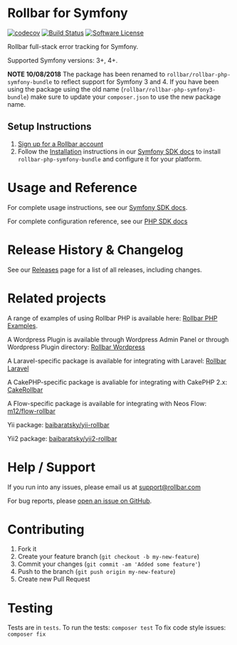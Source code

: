 # Rollbar for Symfony
[![codecov](https://codecov.io/gh/rollbar/rollbar-php-symfony3-bundle/branch/master/graph/badge.svg)](https://codecov.io/gh/rollbar/rollbar-php-symfony3-bundle)
[![Build Status](https://travis-ci.org/rollbar/rollbar-php-symfony3-bundle.svg?branch=master)](https://travis-ci.org/rollbar/rollbar-php-symfony3-bundle)
[![Software License](https://img.shields.io/badge/license-MIT-brightgreen.svg?style=flat-square)](LICENSE)

Rollbar full-stack error tracking for Symfony.

Supported Symfony versions: 3+, 4+.

**NOTE 10/08/2018**
The package has been renamed to `rollbar/rollbar-php-symfony-bundle` to reflect support for Symfony 3 and 4. If you have been using the package using the old name (`rollbar/rollbar-php-symfony3-bundle`) make sure to update your `composer.json` to use the new package name.

## Setup Instructions
1. [Sign up for a Rollbar account](https://rollbar.com/signup)
2. Follow the [Installation](https://docs.rollbar.com/v1.0.0/docs/symfony#section-installation) instructions in our [Symfony SDK docs](https://docs.rollbar.com/docs/symfony) to install `rollbar-php-symfony-bundle` and configure it for your platform.

# Usage and Reference

For complete usage instructions, see our [Symfony SDK docs](https://docs.rollbar.com/docs/symfony).

For complete configuration reference, see our [PHP SDK docs](https://docs.rollbar.com/v1.0.0/docs/php#section-configuration-reference)

# Release History & Changelog

See our [Releases](https://github.com/rollbar/rollbar-php-symfony3-bundle/releases) page for a list of all releases, including changes.

# Related projects

A range of examples of using Rollbar PHP is available here: [Rollbar PHP Examples](https://github.com/rollbar/rollbar-php-examples).

A Wordpress Plugin is available through Wordpress Admin Panel or through Wordpress Plugin directory: [Rollbar Wordpress](https://wordpress.org/plugins/rollbar/)

A Laravel-specific package is available for integrating with Laravel: [Rollbar Laravel](https://github.com/rollbar/rollbar-php-laravel)

A CakePHP-specific package is avaliable for integrating with CakePHP 2.x:
[CakeRollbar](https://github.com/tranfuga25s/CakeRollbar)

A Flow-specific package is available for integrating with Neos Flow: [m12/flow-rollbar](https://packagist.org/packages/m12/flow-rollbar)

Yii package: [baibaratsky/yii-rollbar](https://github.com/baibaratsky/yii-rollbar)

Yii2 package: [baibaratsky/yii2-rollbar](https://github.com/baibaratsky/yii2-rollbar)

# Help / Support

If you run into any issues, please email us at [support@rollbar.com](mailto:support@rollbar.com)

For bug reports, please [open an issue on GitHub](https://github.com/rollbar/rollbar-php-symfony3-bundle/issues/new).

# Contributing

1. Fork it
2. Create your feature branch (`git checkout -b my-new-feature`)
3. Commit your changes (`git commit -am 'Added some feature'`)
4. Push to the branch (`git push origin my-new-feature`)
5. Create new Pull Request

# Testing
Tests are in `tests`.
To run the tests: `composer test`
To fix code style issues: `composer fix`
